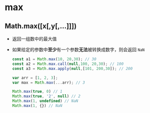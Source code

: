 # max

## Math.max(\[x\[,y\[,…]]])

  - 返回一组数中的最大值

  - 如果给定的参数中**至少**有一个参数**无法**被转换成数字，则会返回 `NaN`

    ```javascript
    const a1 = Math.max(10, 20,30); // 30
    const a2 = Math.max.call(null,100, 20,30); // 100
    const a3 = Math.max.apply(null,[101, 200,30]); // 200

    var arr = [1, 2, 3];
    var max = Math.max(...arr); // 3

    Math.max(true, 0) // 1
    Math.max(true, '2', null) // 2
    Math.max(1, undefined) // NaN
    Math.max(1, {}) // NaN
    ```
